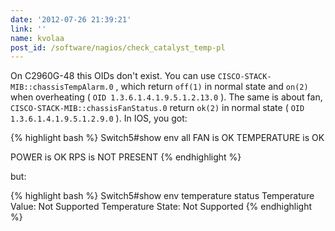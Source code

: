 ```yaml
---
date: '2012-07-26 21:39:21'
link: ''
name: kvolaa
post_id: /software/nagios/check_catalyst_temp-pl
---
```


On C2960G-48 this OIDs don't exist.
You can use  `CISCO-STACK-MIB::chassisTempAlarm.0` , which return  `off(1)`  in normal state and  `on(2)`  when overheating ( `OID 1.3.6.1.4.1.9.5.1.2.13.0` ). 
The same is about fan,  `CISCO-STACK-MIB::chassisFanStatus.0`  return  `ok(2)`  in normal state ( `OID 1.3.6.1.4.1.9.5.1.2.9.0` ).
In IOS, you got:


{% highlight bash %}
Switch5#show env all
FAN is OK
TEMPERATURE is OK

POWER is OK
RPS is NOT PRESENT
{% endhighlight %}


but:


{% highlight bash %}
Switch5#show env temperature status
Temperature Value: Not Supported
Temperature State: Not Supported
{% endhighlight %}

